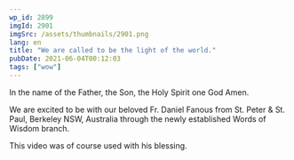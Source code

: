 ```yaml
---
wp_id: 2899
imgId: 2901
imgSrc: /assets/thumbnails/2901.png
lang: en
title: "We are called to be the light of the world."
pubDate: 2021-06-04T00:12:03
tags: ["wow"]
---
```


<!-- page: 6 -->

<p>In the name of the Father, the Son, the Holy Spirit one God Amen.</p>
<p>We are excited to be with our beloved Fr. Daniel Fanous from St. Peter &amp; St. Paul, Berkeley NSW, Australia through the newly established Words of Wisdom branch.</p>
<p>This video was of course used with his blessing.</p>
<p>&nbsp;</p>
